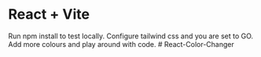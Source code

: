# React + Vite

Run npm install to test locally. Configure tailwind css and you are set to GO.
Add more colours and play around with code.
#   R e a c t - C o l o r - C h a n g e r 
 
 
